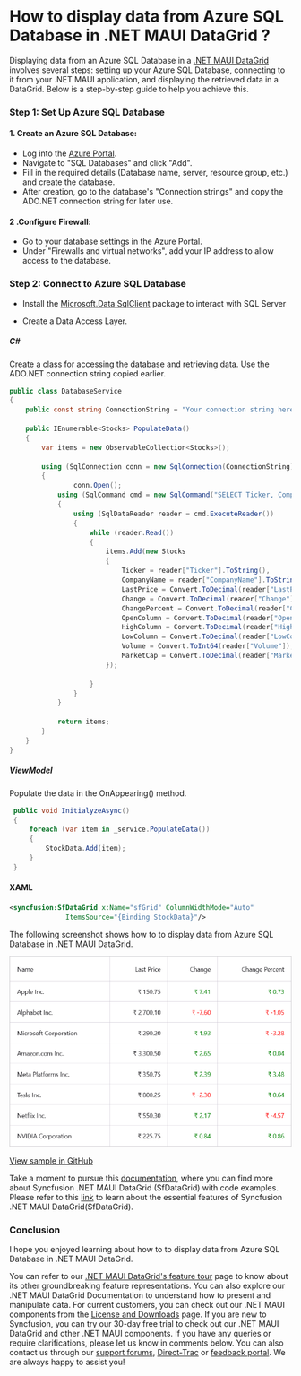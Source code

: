 # How to display data from Azure SQL Database in .NET MAUI DataGrid ?

Displaying data from an Azure SQL Database in a [.NET MAUI DataGrid](https://www.syncfusion.com/maui-controls/maui-datagrid) involves several steps: setting up your Azure SQL Database, connecting to it from your .NET MAUI application, and displaying the retrieved data in a DataGrid. Below is a step-by-step guide to help you achieve this.


### Step 1: Set Up Azure SQL Database

#### 1. Create an Azure SQL Database:

* Log into the [Azure Portal](https://portal.azure.com/).
* Navigate to "SQL Databases" and click "Add".
* Fill in the required details (Database name, server, resource group, etc.) and create the database.
* After creation, go to the database's "Connection strings" and copy the ADO.NET connection string for later use.

#### 2 .Configure Firewall:

* Go to your database settings in the Azure Portal.
* Under "Firewalls and virtual networks", add your IP address to allow access to the database.

### Step 2: Connect to Azure SQL Database
* Install the [Microsoft.Data.SqlClient](https://www.nuget.org/packages/Microsoft.Data.SqlClient) package to interact with SQL Server

* Create a Data Access Layer.


##### C#

Create a class for accessing the database and retrieving data.
Use the ADO.NET connection string copied earlier.

```C#
public class DatabaseService
{
    public const string ConnectionString = "Your connection string here";

    public IEnumerable<Stocks> PopulateData()
    {
        var items = new ObservableCollection<Stocks>();

        using (SqlConnection conn = new SqlConnection(ConnectionString))
        {
                conn.Open();
            using (SqlCommand cmd = new SqlCommand("SELECT Ticker, CompanyName, LastPrice, Change, ChangePercent, OpenColumn,HighColumn,LowColumn,Volume,MarketCap FROM Stocks", conn))
            {
                using (SqlDataReader reader = cmd.ExecuteReader())
                {
                    while (reader.Read())
                    {
                        items.Add(new Stocks
                        {
                            Ticker = reader["Ticker"].ToString(),
                            CompanyName = reader["CompanyName"].ToString(),
                            LastPrice = Convert.ToDecimal(reader["LastPrice"]),
                            Change = Convert.ToDecimal(reader["Change"]),
                            ChangePercent = Convert.ToDecimal(reader["ChangePercent"]),
                            OpenColumn = Convert.ToDecimal(reader["OpenColumn"]),
                            HighColumn = Convert.ToDecimal(reader["HighColumn"]),
                            LowColumn = Convert.ToDecimal(reader["LowColumn"]),
                            Volume = Convert.ToInt64(reader["Volume"]),
                            MarketCap = Convert.ToDecimal(reader["MarketCap"])
                        });

                    }
                }
            }

            return items;
        }
    }
}

```
##### ViewModel

Populate the data in the OnAppearing() method.

```C#
 public void InitialyzeAsync()
 {
     foreach (var item in _service.PopulateData())
     {
         StockData.Add(item);
     }
 }
```

#### XAML
```XML
<syncfusion:SfDataGrid x:Name="sfGrid" ColumnWidthMode="Auto"
              ItemsSource="{Binding StockData}"/>
```

The following screenshot shows how to to display data from Azure SQL Database in .NET MAUI DataGrid.

![Column formatted using binding](SfDataGridSample_Azure_SQL_DB.png)

[View sample in GitHub](https://github.com/SyncfusionExamples/How-to-display-data-from-Azure-SQL-Database-in-.NET-MAUI-DataGrid)

Take a moment to pursue this [documentation](https://help.syncfusion.com/maui/datagrid/overview), where you can find more about Syncfusion .NET MAUI DataGrid (SfDataGrid) with code examples.
Please refer to this [link](https://www.syncfusion.com/maui-controls/maui-datagrid) to learn about the essential features of Syncfusion .NET MAUI DataGrid(SfDataGrid).

### Conclusion
I hope you enjoyed learning about how to to display data from Azure SQL Database in .NET MAUI DataGrid.

You can refer to our [.NET MAUI DataGrid's feature tour](https://www.syncfusion.com/maui-controls/maui-datagrid) page to know about its other groundbreaking feature representations. You can also explore our .NET MAUI DataGrid Documentation to understand how to present and manipulate data.
For current customers, you can check out our .NET MAUI components from the [License and Downloads](https://www.syncfusion.com/account/downloads) page. If you are new to Syncfusion, you can try our 30-day free trial to check out our .NET MAUI DataGrid and other .NET MAUI components.
If you have any queries or require clarifications, please let us know in comments below. You can also contact us through our [support forums](https://www.syncfusion.com/forums), [Direct-Trac](https://support.syncfusion.com/account/login?ReturnUrl=%2Faccount%2Fconnect%2Fauthorize%2Fcallback%3Fclient_id%3Dc54e52f3eb3cde0c3f20474f1bc179ed%26redirect_uri%3Dhttps%253A%252F%252Fsupport.syncfusion.com%252Fagent%252Flogincallback%26response_type%3Dcode%26scope%3Dopenid%2520profile%2520agent.api%2520integration.api%2520offline_access%2520kb.api%26state%3D8db41f98953a4d9ba40407b150ad4cf2%26code_challenge%3DvwHoT64z2h21eP_A9g7JWtr3vp3iPrvSjfh5hN5C7IE%26code_challenge_method%3DS256%26response_mode%3Dquery) or [feedback portal](https://www.syncfusion.com/feedback/maui?control=sfdatagrid). We are always happy to assist you!
